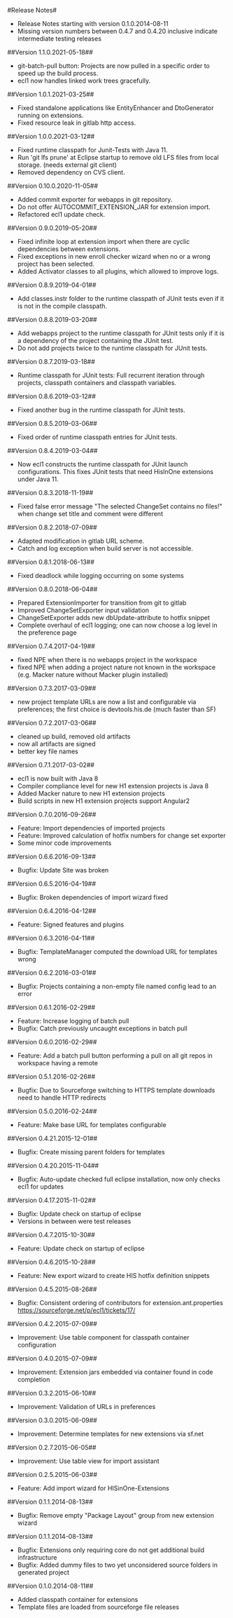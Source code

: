 #Release Notes#

* Release Notes starting with version 0.1.0.2014-08-11
* Missing version numbers between 0.4.7 and 0.4.20 inclusive indicate intermediate testing releases

##Version 1.1.0.2021-05-18##
* git-batch-pull button: Projects are now pulled in a specific order to speed up the build process.
* ecl1 now handles linked work trees gracefully.

##Version 1.0.1.2021-03-25##
* Fixed standalone applications like EntityEnhancer and DtoGenerator running on extensions.
* Fixed resource leak in gitlab http access.

##Version 1.0.0.2021-03-12##
* Fixed runtime classpath for Junit-Tests with Java 11.
* Run 'git lfs prune' at Eclipse startup to remove old LFS files from local storage. (needs external git client)
* Removed dependency on CVS client.

##Version 0.10.0.2020-11-05##
* Added commit exporter for webapps in git repository.
* Do not offer AUTOCOMMIT_EXTENSION_JAR for extension import.
* Refactored ecl1 update check.

##Version 0.9.0.2019-05-20##
* Fixed infinite loop at extension import when there are cyclic dependencies between extensions.
* Fixed exceptions in new enroll checker wizard when no or a wrong project has been selected.
* Added Activator classes to all plugins, which allowed to improve logs.

##Version 0.8.9.2019-04-01##
* Add classes.instr folder to the runtime classpath of JUnit tests even if it is not in the compile classpath.

##Version 0.8.8.2019-03-20##
* Add webapps project to the runtime classpath for JUnit tests only if it is a dependency of the project containing the JUnit test.
* Do not add projects twice to the runtime classpath for JUnit tests.

##Version 0.8.7.2019-03-18##
* Runtime classpath for JUnit tests: Full recurrent iteration through projects, classpath containers and classpath variables.

##Version 0.8.6.2019-03-12##
* Fixed another bug in the runtime classpath for JUnit tests.

##Version 0.8.5.2019-03-06##
* Fixed order of runtime classpath entries for JUnit tests.

##Version 0.8.4.2019-03-04##
* Now ecl1 constructs the runtime classpath for JUnit launch configurations. This fixes JUnit tests that need HisInOne extensions under Java 11.

##Version 0.8.3.2018-11-19##
* Fixed false error message "The selected ChangeSet contains no files!" when change set title and comment were different

##Version 0.8.2.2018-07-09##
* Adapted modification in gitlab URL scheme.
* Catch and log exception when build server is not accessible.

##Version 0.8.1.2018-06-13##
* Fixed deadlock while logging occurring on some systems

##Version 0.8.0.2018-06-04##
* Prepared ExtensionImporter for transition from git to gitlab
* Improved ChangeSetExporter input validation
* ChangeSetExporter adds new dbUpdate-attribute to hotfix snippet
* Complete overhaul of ecl1 logging; one can now choose a log level in the preference page

##Version 0.7.4.2017-04-19##
* fixed NPE when there is no webapps project in the workspace
* fixed NPE when adding a project nature not known in the workspace (e.g. Macker nature without Macker plugin installed)

##Version 0.7.3.2017-03-09##
* new project template URLs are now a list and configurable via preferences; the first choice is devtools.his.de (much faster than SF)

##Version 0.7.2.2017-03-06##
* cleaned up build, removed old artifacts
* now all artifacts are signed
* better key file names

##Version 0.7.1.2017-03-02##
* ecl1 is now built with Java 8
* Compiler compliance level for new H1 extension projects is Java 8
* Added Macker nature to new H1 extension projects
* Build scripts in new H1 extension projects support Angular2

##Version 0.7.0.2016-09-26##
* Feature: Import dependencies of imported projects
* Feature: Improved calculation of hotfix numbers for change set exporter
* Some minor code improvements

##Version 0.6.6.2016-09-13##
* Bugfix: Update Site was broken

##Version 0.6.5.2016-04-19##
* Bugfix: Broken dependencies of import wizard fixed

##Version 0.6.4.2016-04-12##
* Feature: Signed features and plugins

##Version 0.6.3.2016-04-11##
* Bugfix: TemplateManager computed the download URL for templates wrong

##Version 0.6.2.2016-03-01##
* Bugfix: Projects containing a non-empty file named config lead to an error

##Version 0.6.1.2016-02-29##
* Feature: Increase logging of batch pull
* Bugfix: Catch previously uncaught exceptions in batch pull

##Version 0.6.0.2016-02-29##
* Feature: Add a batch pull button performing a pull on all git repos in workspace having a remote

##Version 0.5.1.2016-02-26##
* Bugfix: Due to Sourceforge switching to HTTPS template downloads need to handle HTTP redirects

##Version 0.5.0.2016-02-24##
* Feature: Make base URL for templates configurable

##Version 0.4.21.2015-12-01##
* Bugfix: Create missing parent folders for templates

##Version 0.4.20.2015-11-04##
* Bugfix: Auto-update checked full eclipse installation, now only checks ecl1 for updates

##Version 0.4.17.2015-11-02##
* Bugfix: Update check on startup of eclipse
* Versions in between were test releases

##Version 0.4.7.2015-10-30##
* Feature: Update check on startup of eclipse

##Version 0.4.6.2015-10-28##
* Feature: New export wizard to create HIS hotfix definition snippets

##Version 0.4.5.2015-08-26##
* Bugfix: Consistent ordering of contributors for extension.ant.properties https://sourceforge.net/p/ecl1/tickets/17/

##Version 0.4.2.2015-07-09##
* Improvement: Use table component for classpath container configuration

##Version 0.4.0.2015-07-09##
* Improvement: Extension jars embedded via container found in code completion

##Version 0.3.2.2015-06-10##
* Improvement: Validation of URLs in preferences

##Version 0.3.0.2015-06-09##
* Improvement: Determine templates for new extensions via sf.net

##Version 0.2.7.2015-06-05##
* Improvement: Use table view for import assistant

##Version 0.2.5.2015-06-03##

* Feature: Add import wizard for HISinOne-Extensions

##Version 0.1.1.2014-08-13##

* Bugfix: Remove empty "Package Layout" group from new extension wizard

##Version 0.1.1.2014-08-13##

* Bugfix: Extensions only requiring core do not get additional build infrastructure
* Bugfix: Added dummy files to two yet unconsidered source folders in generated project

##Version 0.1.0.2014-08-11##

* Added classpath container for extensions
* Template files are loaded from sourceforge file releases
